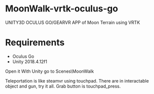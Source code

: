 # MoonWalk-vrtk-oculus-go

UNITY3D OCULUS GO/GEARVR APP of Moon Terrain using VRTK 

# Requirements

* Oculus Go
* Unity 2018.4.12f1

Open it With Unity go to Scenes\MoonWalk

Teleportation is like steamvr using touchpad.
There are in interactable object and gun, try it all.
Grab button is  touchpad_press.

